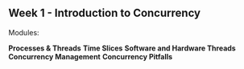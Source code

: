 ## Week 1 - Introduction to Concurrency

Modules:

**Processes & Threads**
**Time Slices**
**Software and Hardware Threads**
**Concurrency Management**
**Concurrency Pitfalls**
